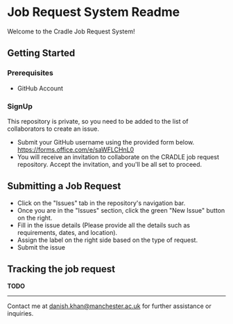 # Job Request System Readme

Welcome to the Cradle Job Request System!

## Getting Started

### Prerequisites

- GitHub Account

### SignUp

This repository is private, so you need to be added to the list of collaborators to create an issue.
- Submit your GitHub username using the provided form below.<br>
  https://forms.office.com/e/saWFLCHnL0 
- You will receive an invitation to collaborate on the CRADLE job request repository. Accept the invitation, and you'll be all set to proceed.

## Submitting a Job Request
- Click on the "Issues" tab in the repository's navigation bar.
- Once you are in the "Issues" section, click the green "New Issue" button on the right.
- Fill in the issue details (Please provide all the details such as requirements, dates, and location).
- Assign the label on the right side based on the type of request.
- Submit the issue

## Tracking the job request
**TODO**

---
Contact me at danish.khan@manchester.ac.uk for further assistance or inquiries.
